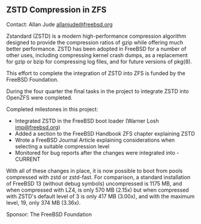 ## ZSTD Compression in ZFS ##

Contact: Allan Jude <allanjude@freebsd.org>  

Zstandard (ZSTD) is a modern high-performance compression
algorithm designed to provide the compression ratios of gzip
while offering much better performance. ZSTD has been adopted
in FreeBSD for a number of other uses, including compressing
kernel crash dumps, as a replacement for gzip or bzip for
compressing log files, and for future versions of pkg(8).

This effort to complete the integration of ZSTD into ZFS is
funded by the FreeBSD Foundation.

During the four quarter the final tasks in the project to integrate
ZSTD into OpenZFS were completed.

Completed milestones in this project:

  * Integrated ZSTD in the FreeBSD boot loader (Warner Losh <imp@freebsd.org>)
  * Added a section to the FreeBSD Handbook ZFS chapter explaining ZSTD
  * Wrote a FreeBSD Journal Article explaining considerations when selecting a suitable compression level
  * Monitored for bug reports after the changes were integrated into -CURRENT

With all of these changes in place, it is now possible to boot from pools
compressed with zstd or zstd-fast. For comparison, a standard installation of
FreeBSD 13 (without debug symbols) uncompressed is 1175 MB, and when compressed
with LZ4, is only 570 MB (2.15x) but when compressed with ZSTD's default level
of 3 is only 417 MB (3.00x), and with the maximum level, 19,
only 374 MB (3.36x).

Sponsor: The FreeBSD Foundation  
